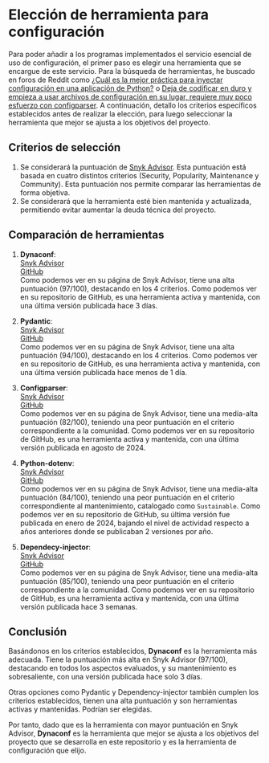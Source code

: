 # Elección de herramienta para configuración

Para poder añadir a los programas implementados el servicio esencial de uso de configuración, el primer paso es elegir una herramienta que se encargue de este servicio. Para la búsqueda de herramientas, he buscado en foros de Reddit como [¿Cuál es la mejor práctica para inyectar configuración en una aplicación de Python?](https://www.reddit.com/r/Python/comments/u0j5rn/what_is_the_best_practice_for_injecting/) o [Deja de codificar en duro y empieza a usar archivos de configuración en su lugar, requiere muy poco esfuerzo con configparser](https://www.reddit.com/r/Python/comments/my1m66/stop_hardcoding_and_start_using_config_files/). A continuación, detallo los criterios específicos establecidos antes de realizar la elección, para luego seleccionar la herramienta que mejor se ajusta a los objetivos del proyecto. 

## Criterios de selección

1. Se considerará la puntuación de [Snyk Advisor](https://snyk.io/advisor/). Esta puntuación está basada en cuatro distintos criterios (Security, Popularity, Maintenance y Community). Esta puntuación nos permite comparar las herramientas de forma objetiva.  
2. Se considerará que la herramienta esté bien mantenida y actualizada, permitiendo evitar aumentar la deuda técnica del proyecto.    

## Comparación de herramientas

1. **Dynaconf**:  
    [Snyk Advisor](https://snyk.io/advisor/python/dynaconf)  
    [GitHub](https://github.com/dynaconf/dynaconf)  
    Como podemos ver en su página de Snyk Advisor, tiene una alta puntuación (97/100), destacando en los 4 criterios. Como podemos ver en su repositorio de GitHub, es una herramienta activa y mantenida, con una última versión publicada hace 3 días.  

2. **Pydantic**:  
    [Snyk Advisor](https://snyk.io/advisor/python/pydantic)  
    [GitHub](https://github.com/pydantic/pydantic)  
    Como podemos ver en su página de Snyk Advisor, tiene una alta puntuación (94/100), destacando en los 4 criterios. Como podemos ver en su repositorio de GitHub, es una herramienta activa y mantenida, con una última versión publicada hace menos de 1 día.  

3. **Configparser**:  
    [Snyk Advisor](https://snyk.io/advisor/python/configparser)  
    [GitHub](https://github.com/jaraco/configparser)  
    Como podemos ver en su página de Snyk Advisor, tiene una media-alta puntuación (82/100), teniendo una peor puntuación en el criterio correspondiente a la comunidad. Como podemos ver en su repositorio de GitHub, es una herramienta activa y mantenida, con una última versión publicada en agosto de 2024.  

4. **Python-dotenv**:  
    [Snyk Advisor](https://snyk.io/advisor/python/python-dotenv)  
    [GitHub](https://github.com/theskumar/python-dotenv)  
    Como podemos ver en su página de Snyk Advisor, tiene una media-alta puntuación (84/100), teniendo una peor puntuación en el criterio correspondiente al mantenimiento, catalogado como `Sustainable`. Como podemos ver en su repositorio de GitHub, su última versión fue publicada en enero de 2024, bajando el nivel de actividad respecto a años anteriores donde se publicaban 2 versiones por año.   

5. **Dependecy-injector**:  
    [Snyk Advisor](https://snyk.io/advisor/python/dependency-injector)  
    [GitHub](https://github.com/ets-labs/python-dependency-injector)    
    Como podemos ver en su página de Snyk Advisor, tiene una media-alta puntuación (85/100), teniendo una peor puntuación en el criterio correspondiente a la comunidad. Como podemos ver en su repositorio de GitHub, es una herramienta activa y mantenida, con una última versión publicada hace 3 semanas.  

## Conclusión

Basándonos en los criterios establecidos, **Dynaconf** es la herramienta más adecuada. Tiene la puntuación más alta en Snyk Advisor (97/100), destacando en todos los aspectos evaluados, y su mantenimiento es sobresaliente, con una versión publicada hace solo 3 días.  

Otras opciones como Pydantic y Dependency-injector también cumplen los criterios establecidos, tienen una alta puntuación y son herramientas activas y mantenidas. Podrían ser elegidas. 

Por tanto, dado que es la herramienta con mayor puntuación en Snyk Advisor, **Dynaconf** es la herramienta que mejor se ajusta a los objetivos del proyecto que se desarrolla en este repositorio y es la herramienta de configuración que elijo.